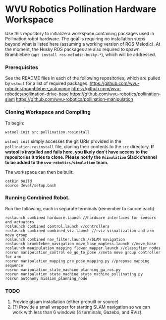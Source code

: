 # WVU Robotics Pollination Hardware Workspace

Use this repository to initialize a workspace containing packages used in
Pollination robot hardware. The goal is requiring no installation steps beyond what
is listed here (assuming a working version of ROS Melodic). At the moment,
the Husky ROS packages are also required to spawn Bramblebee
(`apt install ros-melodic-husky-*`), which will be addressed.

### Prerequisites
See the README files in each of the following repositories, which are pulled by ```wstool``` for a list of required packages.
<https://github.com/wvu-robotics/bramblebee_autonomy>
<https://github.com/wvu-robotics/pollination-drive-base>
<https://github.com/wvu-robotics/pollination-slam>
<https://github.com/wvu-robotics/pollination-manipulation>

### Cloning Workspace and Compiling
To begin:
```shell
wstool init src pollination.rosinstall
```
`wstool init` simply accesses the git URIs provided in the `pollination.rosinstall` file,
cloning their contents to the `src` directory. **If wstool is installed and
fails here, you likely don't have access to the repositories it tries to clone.
Please notify the `#simulation` Slack channel to be added to the
`wvu-robotics/simulation` team.**

The workspace can then be built:
```shell
catkin build
source devel/setup.bash
```

### Running Combined Robot.
Run the following, each in separate terminals (remember to source each):
```
roslaunch combined hardware.launch //hardware interfaces for sensors and actuators
roslaunch combined control.launch //controllers
roslaunch combined combined_viz.launch //rviz visualization and arm move group
roslaunch combined nav_filter.launch //SLAM navigation
roslaunch bramblebee_navigation move_base_mapless.launch //move_base
roslaunch manipulation_mapping flower_mapper.launch //classifier nodes
rosrun manipulation_control ee_go_to_pose //meta move group controller for arm
rosrun manipulation_mapping pre_pose_mapping.py //prepose mapping sequence
rosrun manipulation_state_machine planning_ga_ros.py
rosrun manipulation_state_machine state_machine_pollinating.py
rosrun autonomy mission_planning_node
```

### TODO
1. Provide gtsam installation (either prebuilt or source)
2. (?) Provide a small wrapper for starting SLAM navigation so we can work with
less than 6 windows (4 terminals, Gazebo, and RViz).
